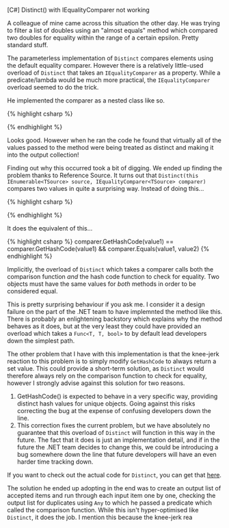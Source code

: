 [C#] Distinct() with IEqualityComparer not working

A colleague of mine came across this situation the other day. He was trying to filter a list of doubles using an "almost equals" method which compared two doubles for equality within the range of a certain epsilon. Pretty standard stuff.

The parameterless implementation of `Distinct` compares elements using the default equality comparer. However there is a relatively little-used overload of `Distinct` that takes an `IEqualityComparer` as a property. While a predicate/lambda would be much more practical, the `IEqualityComparer` overload seemed to do the trick.

He implemented the comparer as a nested class like so.

{% highlight csharp %} 

{% endhighlight %}

Looks good. However when he ran the code he found that virtually all of the values passed to the method were being treated as distinct and making it into the output collection!

Finding out why this occurred took a bit of digging. We ended up finding the problem thanks to Reference Source. It turns out that `Distinct(this IEnumerable<TSource> source, IEqualityComparer<TSource> comparer)` compares two values in quite a surprising way. Instead of doing this...

{% highlight csharp %} 

{% endhighlight %}

It does the equivalent of this...

{% highlight csharp %} 
comparer.GetHashCode(value1) == comparer.GetHashCode(value1) &&
comparer.Equals(value1, value2)
{% endhighlight %}

Implicitly, the overload of `Distinct` which takes a comparer calls both the comparison function *and* the hash code function to check for equality. Two objects must have the same values for *both* methods in order to be considered equal.

This is pretty surprising behaviour if you ask me. I consider it a design failure on the part of the .NET team to have implemnted the method like this. There is probably an enlightening backstory which explains why the method behaves as it does, but at the very least they could have provided an overload which takes a `Func<T, T, bool>` to by default lead developers down the simplest path.

The other problem that I have with this implementation is that the knee-jerk reaction to this problem is to simply modify `GetHashCode` to always return a set value. This could provide a short-term solution, as `Distinct` would therefore always rely on the comparison function to check for equality, however I strongly advise against this solution for two reasons.

1. GetHashCode() is expected to behave in a very specific way, providing distinct hash values for unique objects. Going against this risks correcting the bug at the expense of confusing developers down the line.
2. This correction fixes the current problem, but we have absolutely no guarantee that this overload of `Distinct` will function in this way in the future. The fact that it does is just an implementation detail, and if in the future the .NET team decides to change this, we could be introducing a bug somewhere down the line that future developers will have an even harder time tracking down.

If you want to check out the actual code for `Distinct`, you can get that [here](http://referencesource.microsoft.com/#System.Core/System/Linq/Enumerable.cs#1246b23904e29c42#references).

The solution he ended up adopting in the end was to create an output list of accepted items and run through each input item one by one, checking the output list for duplicates using `Any` to which he passed a predicate which called the comparison function. While this isn't hyper-optimised like `Distinct`, it does the job. I mention this because the knee-jerk rea